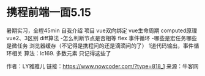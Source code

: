 # 携程前端一面5.15

暑期实习，全程45min
自我介绍
项目
vue双向绑定
vue生命周期
computed原理
vue2、3区别
diff算法
-怎么判断节点是否相等
flex
事件循环
-哪些是宏任务哪些是微任务
浏览器缓存（不记得是携程问的还是滴滴问的了）
1道代码输出，事件循环相关
算法：lc169. 多数元素
只记得这些了



作者：LY雅雅儿
链接：https://www.nowcoder.com/?type=818_1
来源：牛客网